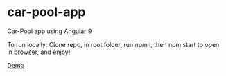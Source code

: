 # car-pool-app

Car-Pool app using Angular 9

To run locally:
Clone repo, in root folder, run npm i, then npm start to open in browser, and enjoy!

[Demo](https://soapbox.wistia.com/videos/RopjFRFYRF)